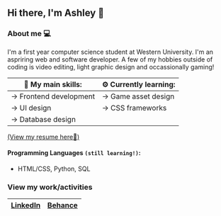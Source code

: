 ## Hi there, I'm Ashley 👋
### About me 💻
I'm a first year computer science student at Western University. I'm an aspriring web and software developer. A few of my hobbies outside of coding is video editing, light graphic design and occassionally gaming!

|💪 My main skills:        | ⚙️ Currently learning: |
|------------------------|---------------------|
| → Frontend development | → Game asset design |
| → UI design            | → CSS frameworks    |
| → Database design      |                     |

[(View my resume here📝)](bit.ly/AshleyOyewoleResume)

#### Programming Languages `(still learning!)`:
- HTML/CSS, Python, SQL

### View my work/activities
| [LinkedIn](https://www.linkedin.com/in/ashleyoyewole/) | [Behance](behance.net/ashleyoyewole) |
|--------------------------------------------------------|--------------------------------------|

